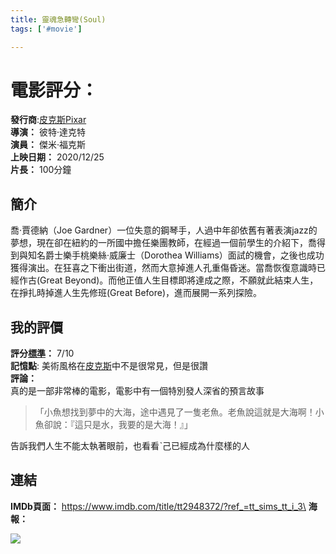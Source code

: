 ```yaml
---
title: 靈魂急轉彎(Soul)
tags: ['#movie']

---
```


# 電影評分：
**發行商**:[皮克斯Pixar](/NX841MRuRSi86xUipuEaJQ)\
**導演：**	彼特·達克特\
**演員：** 傑米·福克斯\
**上映日期：** 2020/12/25\
**片長：** 100分鐘

## 簡介
喬·賈德納（Joe Gardner）一位失意的鋼琴手，人過中年卻依舊有著表演jazz的夢想，現在卻在紐約的一所國中擔任樂團教師，在經過一個前學生的介紹下，喬得到與知名爵士樂手桃樂絲·威廉士（Dorothea Williams）面試的機會，之後也成功獲得演出。在狂喜之下衝出街道，然而大意掉進人孔重傷昏迷。當喬恢復意識時已經作古(Great Beyond)。而他正值人生目標即將達成之際，不願就此結束人生，在掙扎時掉進人生先修班(Great Before)，進而展開一系列探險。
## 我的評價
**評分[標準](/標準.md)：** 7/10\
**記憶點**: 美術風格在[皮克斯](/皮克斯Pixar.md)中不是很常見，但是很讚\
**評論：** \
真的是一部非常棒的電影，電影中有一個特別發人深省的預言故事
>「小魚想找到夢中的大海，途中遇見了一隻老魚。老魚說這就是大海啊！小魚卻說：『這只是水，我要的是大海！』」

告訴我們人生不能太執著眼前，也看看ˋ己已經成為什麼樣的人

## 連結
**IMDb頁面：** https://www.imdb.com/title/tt2948372/?ref_=tt_sims_tt_i_3\
**海報：** 

![](https://th.bing.com/th/id/OIP.t0oO6fll7Ezr7zPSX1VzvwHaEl?pid=ImgDet&rs=1)